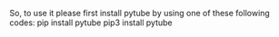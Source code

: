 So, to use it please first install pytube by using one of these following codes:
pip install pytube
pip3 install pytube
